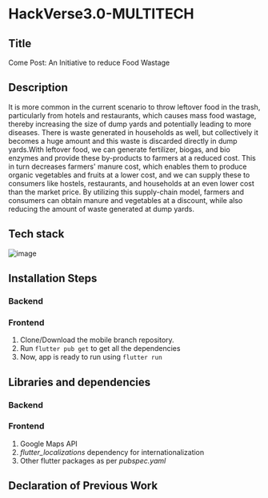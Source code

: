 # HackVerse3.0-MULTITECH

## Title
Come Post: An Initiative to reduce Food Wastage

## Description
It is more common in the current scenario to throw leftover food in the trash, particularly from hotels and restaurants, which causes mass food wastage, thereby increasing the size of dump yards and potentially leading to more diseases. There is waste generated in households as well, but collectively it becomes a huge amount and this waste is discarded directly in dump yards.With leftover food, we can generate fertilizer, biogas, and bio enzymes and provide these by-products to farmers at a reduced cost. This in turn decreases farmers' manure cost, which enables them to produce organic vegetables and fruits at a lower cost, and we can supply these to consumers like hostels, restaurants, and households at an even lower cost than the market price. By utilizing this supply-chain model, farmers and consumers can obtain manure and vegetables at a discount, while also reducing the amount of waste generated at dump yards.

## Tech stack
![image](https://user-images.githubusercontent.com/44437936/155870061-f822db16-966d-4408-8d30-a7fd93cf84d9.png)

## Installation Steps
### Backend
### Frontend
1. Clone/Download the mobile branch repository.
2. Run `flutter pub get` to get all the dependencies
3. Now, app is ready to run using `flutter run`

## Libraries and dependencies
### Backend
### Frontend
1. Google Maps API
2. _flutter_localizations_ dependency for internationalization 
3. Other flutter packages as per _pubspec.yaml_

## Declaration of Previous Work
